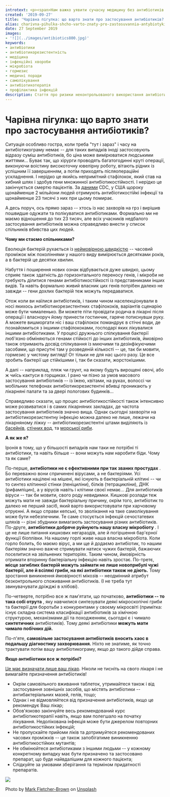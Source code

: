 ```yaml
---
introtext: <p><span>Нам важко уявити сучасну медицину без антибіотиків. Але сьогодні про антибіотикостійкість говорять не менше, ніж про самі антибіотики. Ще б пак – не так давно при призначенні антибіотиків пацієнти переживали, чи вони не зашкодять, а тепер справедливо переживають, чи подіють. </span></p>
created: '2019-09-27'
title: 'Чарівна пігулка: що варто знати про застосування антибіотиків?'
alias: charivna-pihulka-shcho-varto-znaty-pro-zastosuvannia-antybiotykiv
date: 27 September 2019
images:
- '![](../images/antibiotics800.jpg)'
keywords:
- антибіотики
- антибіотикорезистентність
- медіцина
- інфекційні хвороби
- мікробіота
- гормезис
- медичні поради
- самолікування
- антибіотикотерапія
- профілактика інфекцій
description: Стаття про ризики неконтрольованого використання антибіотиків, причини антибіотикорезистентності, вплив на мікробіоту та поради щодо відповідального застосування антибіотиків.
---
```


# Чарівна пігулка: що варто знати про застосування антибіотиків?

Ситуація особливо гостра, коли треба "тут і зараз" і часу на антибіотикограму немає -- для таких випадків іноді застосовують відразу суміш антибіотиків, бо ціна може вимірюватися людськими життями... Буває так, що хірурги проводять багатогодинні круті операції, виконуючи воістину високоточну ювелірну роботу, вітають рідних із успішним її завершенням, а потім приходять післяопераційні ускладнення. І нерідко це якийсь непримітний стафілокок, який став на хибний шлях і здобув гени множинної антибіотикостійкості. І нерідко це закінчується смертю пацієнтів. За [даними](https://www.cdc.gov/drugresistance/index.html) CDC, у США щороку щонайменше 2 мільйони людей отримують антибіотикостійкі інфекції та щонайменше 23 тисячі з них при цьому помирає.

А десь поруч, ось прямо зараз -- хтось із нас захворів на грз і вирішив пошвидше одужати та полікуватися антибіотиками. Формально ми не маємо відношення до тих 23 тисяч, але всіх учасників недбалого застосування антибіотиків можна справедливо внести у список спільників вбивства цих людей.

**Чому ми стаємо спільниками?**

Еволюція бактерій рухається із [неймовірною швидкістю](mikrobna-saha-sekrety-supersyly.html) -- часовий проміжок між поколіннями у нашого виду вимірюється десятками років, а в бактерій це десятки хвилин.

Набуття і поширення нових ознак відбувається дуже швидко, цьому сприяє також здатність до горизонтального переносу генів, і мікроби не гребують ділитися генами антибіотикостійкості із представниками інших видів. Та навіть формально живий власник цих генів потрібен далеко не завжди -- гени дохлих бактерій теж можуть передаватися.

Отож коли ви наїлися антибіотиків, і таким чином населекціонували в носі якихось антибіотикорезистентних стафілококів, варіантів сценарію може бути чималенько. Ви можете піти провідати родича в лікарні після операції і власноруч йому принести гостинчик, гаряче потиснувши руку. А можете вишморгати ніс і ваш стафілокок помандрує в стічні води, де познайомиться з іншими стафілококами, господарі яких лікувалися іншими антибіотиками. У процесі дружнього спілкування бактерії люб'язно обміняються генами стійкості до інших антибіотиків, ймовірно також отримають досвід спілкування із миючими та дезінфікуючими засобами, що присутні там у розведеній кількості -- це, так би мовити, гормезис у чистому вигляді! От тільки не для нас цього разу. Це все зробить бактерії ще стійкішими і, так би сказати, жорстокішими.

А далі -- наприклад, пляж чи грунт, на якому будуть вирощені овочі, або ж чиїсь кактуси в горщиках. І рано чи пізно за умов масового застосування антибіотиків -- із їжею, квітами, на руках, волоссі чи мобільних телефонах антибіотикорезистентні вбивці проникають у лікарняні палати та за двері пологових будинків...

Справедливо сказати, що процес антибіотикостійкості також інтенсивно може розвиватися і в самих лікарняних закладах, де частота застосування антибіотиків значно вища. Однак сьогодні захворіти на антибіотикорезистентну інфекцію можна далеко не лише, лежачи на лікарняному ліжку -- антибіотикорезистентні штами виділяють із [басейнів](https://www.ncbi.nlm.nih.gov/pubmed/30486403), [стічних вод](https://www.sciencedaily.com/releases/2019/03/190306125330.htm), та [морської риби](https://www.ncbi.nlm.nih.gov/pubmed/25467866).

**А як же я?**

Іронія в тому, що у більшості випадків нам таки не потрібні ті антибіотики, та навіть більше -- вони можуть нам наробити біди. Чому та як саме?

По-перше, **антибіотики не є ефективними при так званих простудах** . Бо переважно вони спричинені вірусами, а не бактеріями. Усі антибіотики націлені на мішені, які існують в бактеріальній клітині -- чи то синтез клітинної стінки (пеніциліни), білків (тетрацикліни), ДНК (рифампіцин), а у вірусів навіть і клітини своєї немає... Для антибіотиків віруси -- так би мовити, свого роду невидимки. Кишкові розлади теж можуть мати не завжди бактеріальну причину, окрім того, антибіотик то далеко не перший засіб, який варто використовувати при харчовому отруєнні. А якщо справи кепські, то зволікання на таке самолікування може бути небезпечним. Те саме стосується інфекцій сечостатевих шляхів -- різні збудники вимагають застосування різних антибіотиків. По-друге, **антибіотики добряче руйнують нашу власну мікробіоту** . І це не лише питання кишкових негараздів, але й погіршення бар'єрної функції біоплівки. На нашому горлі живе наша власна мікробіота. Коли горло болить, бо маємо вірус, а ми ще й додаємо антибіотик, то нашим бактеріям значно важче стримувати натиск чужих бактерій, бажаючих поселитися на звільнених територіях. Таким чином, ймовірність отримати вторинну бактеріальну інфекцію навіть зростає. По-третє, **місце загиблих бактерій можуть займати не лише новоприбулі чужі бактерії, але й всілякі гриби, на які антибіотики також не діють.** Тому зростання виникнення ймовірності мікозів -- неодмінний атрибут безконтрольного споживання антибіотиків. (І не треба тут звинувачувати дріжджі в хлібові).

По-четверте, потрібно все ж пам'ятати, що початково, **антибіотики -- то така собі отрута** , яку навчилися синтезувати деякі мікроскопічні гриби та бактерії для боротьби з конкурентами у своєму мікросвіті (примітка: існує складна система класифікації антибіотиків за хімічною структурою, механізмами дії та походженням, сьогодні є і чимало **синтетичних** антибіотиків). Тому деякі антибіотики **можуть мати чимало побічних дій.**

По-п'яте, **самовільне застосування антибіотиків вносить хаос в подальшу діагностику захворювання.** Ніхто не знатиме, як точно трактувати потім вашу антибіотикограму, якщо до такого дійде справа.

**Якщо антибіотики все ж потрібні?**

[Це має визначати лише ваш лікар](https://www.fda.gov/consumers/consumer-updates/combating-antibiotic-resistance). Ніколи не тисніть на свого лікаря і не вимагайте призначення антибіотиків!

* Окрім самовільного вживання таблеток, утримайтеся також і від застосування зовнішніх засобів, що містять антибіотики -- антибактеріальних мазей, гелів, тощо;
* Однак і не відмовляйтеся від призначення антибіотиків, якщо це рекомендує Ваш лікар;
* Обов'язково закінчуйте весь рекомендований курс антибіотикотерапії навіть, якщо вам полегшало на початку лікування. Недолікована інфекція може бути джерелом повторних антибіотикостійких інфекцій;
* Не пропускайте прийоми ліків та дотримуйтеся рекомендованих часових проміжків -- це також запобігатиме виникненню антибіотикостійких мутантів;
* Не обмінюйтеся антибіотиками з іншими людьми -- у кожному конкретному випадку має бути призначено та застосовано препарат, що буде найвдалішим для кожного пацієнта;
* Слідкуйте за умовами зберігання та терміном придатності препаратів.

![](../images/antibiotics800.jpg)

Photo by [Mark Fletcher-Brown](https://unsplash.com/@boab?utm_source=unsplash&utm_medium=referral&utm_content=creditCopyText) on [Unsplash](https://unsplash.com/s/photos/antibiotic?utm_source=unsplash&utm_medium=referral&utm_content=creditCopyText)
